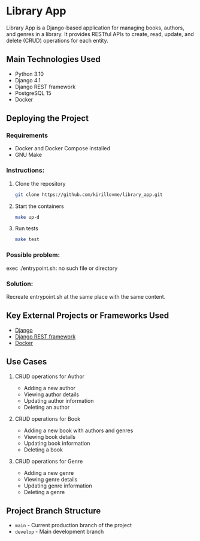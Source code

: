 # Library App

Library App is a Django-based application for managing books, authors, and genres in a library. It provides RESTful APIs to create, read, update, and delete (CRUD) operations for each entity.

## Main Technologies Used

- Python 3.10
- Django 4.1 
- Django REST framework
- PostgreSQL 15
- Docker

## Deploying the Project

### Requirements
- Docker and Docker Compose installed
- GNU Make

### Instructions:
1. Clone the repository
   ```bash
   git clone https://github.com/kirillovme/library_app.git
   ``` 
2. Start the containers
   ```bash
   make up-d
   ```
3. Run tests
   ```bash
   make test
   ```
   
### Possible problem:
exec ./entrypoint.sh: no such file or directory
### Solution:
Recreate entrypoint.sh at the same place with the same content.

## Key External Projects or Frameworks Used

- [Django](https://www.djangoproject.com/)
- [Django REST framework](https://www.django-rest-framework.org/)
- [Docker](https://www.docker.com/)

## Use Cases

1. CRUD operations for Author
   - Adding a new author
   - Viewing author details
   - Updating author information
   - Deleting an author

2. CRUD operations for Book
   - Adding a new book with authors and genres
   - Viewing book details
   - Updating book information
   - Deleting a book

3. CRUD operations for Genre
   - Adding a new genre
   - Viewing genre details
   - Updating genre information
   - Deleting a genre

## Project Branch Structure

- `main` - Current production branch of the project
- `develop` - Main development branch
